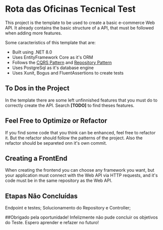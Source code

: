 # Rota das Oficinas Tecnical Test
This project is the template to be used to create a basic e-commerce Web API.
It already contains the basic structure of a API, that must be followed when adding more features.

Some caracteristics of this template that  are:

- Built using .NET 8.0
- Uses EntityFramework Core as it's ORM
- Follows the [CQRS Pattern](https://learn.microsoft.com/en-us/azure/architecture/patterns/cqrs) and [Repository Pattern](https://learn.microsoft.com/en-us/dotnet/architecture/microservices/microservice-ddd-cqrs-patterns/infrastructure-persistence-layer-design)
- Uses PostgreSql as it's database engine
- Uses Xunit, Bogus and FluentAssertions to create tests

## To Dos in the Project
In the template there are some left unfinnished features that you must do to correctly create the API. Search **[TODO]**  to find theses features.

## Feel Free to Optimize or Refactor
If you find some code that you think can be enhanced, feel free to refactor it. But the refactor should follow the patterns of the project. Also the refactor should be separeted onn it's own commit.

## Creating a FrontEnd
When creating the frontend you can choose any framework you want, but your application must connect with the Web API via HTTP requests, and it's code must be in the same repository as the Web API.

## Etapas Não Concluídas
Endpoint e testes;
Solucionamento do Repository e Controller;

##Obrigado pela oportunidade! 
Infelizmente não pude concluir os objetivos do Teste. Espero aprender e refazer no futuro!

